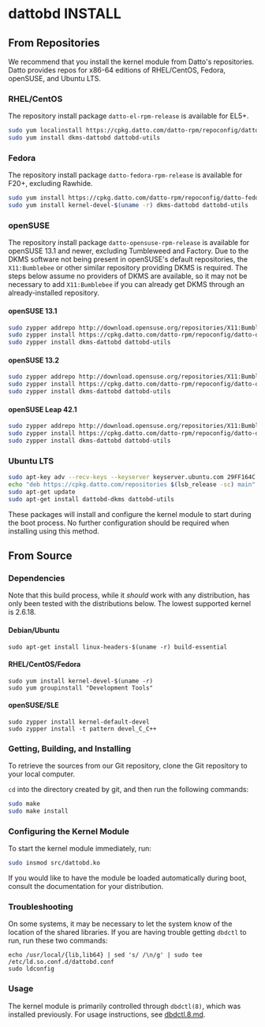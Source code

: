 # dattobd INSTALL

## From Repositories
We recommend that you install the kernel module from Datto's repositories. Datto provides repos for x86-64 editions of RHEL/CentOS, Fedora, openSUSE, and Ubuntu LTS.

### RHEL/CentOS
The repository install package `datto-el-rpm-release` is available for EL5+.
```bash
sudo yum localinstall https://cpkg.datto.com/datto-rpm/repoconfig/datto-el-rpm-release-$(rpm -E %rhel)-latest.noarch.rpm
sudo yum install dkms-dattobd dattobd-utils
```
### Fedora
The repository install package `datto-fedora-rpm-release` is available for F20+, excluding Rawhide.
```bash
sudo yum install https://cpkg.datto.com/datto-rpm/repoconfig/datto-fedora-rpm-release-$(rpm -E %fedora)-latest.noarch.rpm
sudo yum install kernel-devel-$(uname -r) dkms-dattobd dattobd-utils
```
### openSUSE
The repository install package `datto-opensuse-rpm-release` is available for openSUSE 13.1 and newer, excluding Tumbleweed and Factory.
Due to the DKMS software not being present in openSUSE's default repositories, the `X11:Bumblebee` or other similar repository providing
DKMS is required. The steps below assume no providers of DKMS are available, so it may not be necessary to add `X11:Bumblebee` if you can
already get DKMS through an already-installed repository.
#### openSUSE 13.1
```bash
sudo zypper addrepo http://download.opensuse.org/repositories/X11:Bumblebee/openSUSE_13.1/X11:Bumblebee.repo
sudo zypper install https://cpkg.datto.com/datto-rpm/repoconfig/datto-opensuse-rpm-release-13.1-latest.noarch.rpm
sudo zypper install dkms-dattobd dattobd-utils
```
#### openSUSE 13.2
```bash
sudo zypper addrepo http://download.opensuse.org/repositories/X11:Bumblebee/openSUSE_13.2/X11:Bumblebee.repo
sudo zypper install https://cpkg.datto.com/datto-rpm/repoconfig/datto-opensuse-rpm-release-13.2-latest.noarch.rpm
sudo zypper install dkms-dattobd dattobd-utils
```
#### openSUSE Leap 42.1
```bash
sudo zypper addrepo http://download.opensuse.org/repositories/X11:Bumblebee/openSUSE_Leap_42.1/X11:Bumblebee.repo
sudo zypper install https://cpkg.datto.com/datto-rpm/repoconfig/datto-opensuse-rpm-release-42.1-latest.noarch.rpm
sudo zypper install dkms-dattobd dattobd-utils
```
### Ubuntu LTS
```bash
sudo apt-key adv --recv-keys --keyserver keyserver.ubuntu.com 29FF164C
echo "deb https://cpkg.datto.com/repositories $(lsb_release -sc) main" | sudo tee /etc/apt/sources.list.d/datto-linux-agent.list
sudo apt-get update
sudo apt-get install dattobd-dkms dattobd-utils
```

These packages will install and configure the kernel module to start during the boot process. No further configuration should be required when installing using this method.


## From Source

### Dependencies

Note that this build process, while it _should_ work with any distribution, has only been tested with the distributions below. The lowest supported kernel is 2.6.18.

#### Debian/Ubuntu
```
sudo apt-get install linux-headers-$(uname -r) build-essential
```

#### RHEL/CentOS/Fedora
```
sudo yum install kernel-devel-$(uname -r)
sudo yum groupinstall "Development Tools"
```

#### openSUSE/SLE
```
sudo zypper install kernel-default-devel
sudo zypper install -t pattern devel_C_C++
```

### Getting, Building, and Installing
To retrieve the sources from our Git repository, clone the Git repository to your local computer.

`cd` into the directory created by git, and then run the following commands:
```bash
sudo make
sudo make install
```

### Configuring the Kernel Module
To start the kernel module immediately, run:
```bash
sudo insmod src/dattobd.ko
```

If you would like to have the module be loaded automatically during boot, consult the documentation for your distribution.

### Troubleshooting
On some systems, it may be necessary to let the system know of the location of the shared libraries. If you are having trouble getting `dbdctl` to run, run these two commands:
```
echo /usr/local/{lib,lib64} | sed 's/ /\n/g' | sudo tee /etc/ld.so.conf.d/dattobd.conf
sudo ldconfig
```

### Usage
The kernel module is primarily controlled through `dbdctl(8)`, which was installed previously. For usage instructions, see [dbdctl.8.md](doc/dbdctl.8.md).
